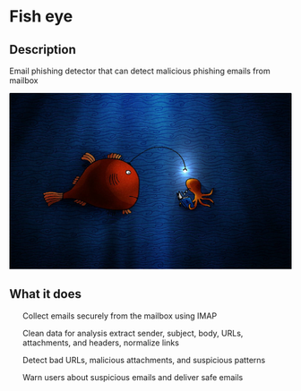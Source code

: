 # Fish eye 
## Description 
Email phishing detector that can detect malicious phishing emails from mailbox


![Alt text](./wp4254033-anglerfish-wallpapers.jpg)

<h2>What it does </h2>
<ul>Collect emails securely from the mailbox using IMAP</ul>
<ul>Clean data for analysis extract sender, subject, body, URLs, attachments, and headers, normalize links</ul>
<ul>Detect bad URLs, malicious attachments, and suspicious patterns</ul>
<ul>Warn users about suspicious emails and deliver safe emails</ul>
